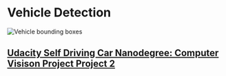 # Vehicle Detection
![Vehicle bounding boxes](output.gif)

## [Udacity Self Driving Car Nanodegree: Computer Visison Project Project 2](https://in.udacity.com/course/self-driving-car-engineer-nanodegree--nd013/)
